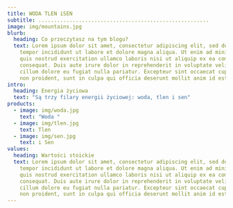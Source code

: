 ```yaml
---
title: WODA TLEN iSEN
subtitle: .......................................................
image: img/mountains.jpg
blurb:
  heading: Co przeczytasz na tym blogu?
  text: Lorem ipsum dolor sit amet, consectetur adipiscing elit, sed do eiusmod
    tempor incididunt ut labore et dolore magna aliqua. Ut enim ad minim veniam,
    quis nostrud exercitation ullamco laboris nisi ut aliquip ex ea commodo
    consequat. Duis aute irure dolor in reprehenderit in voluptate velit esse
    cillum dolore eu fugiat nulla pariatur. Excepteur sint occaecat cupidatat
    non proident, sunt in culpa qui officia deserunt mollit anim id est laborum.
intro:
  heading: Energia życiowa
  text: "Są trzy filary energii życiowej: woda, tlen i sen"
products:
  - image: img/woda.jpg
    text: "Woda "
  - image: img/tlen.jpg
    text: Tlen
  - image: img/sen.jpg
    text: i Sen
values:
  heading: Wartości stoickie
  text: Lorem ipsum dolor sit amet, consectetur adipiscing elit, sed do eiusmod
    tempor incididunt ut labore et dolore magna aliqua. Ut enim ad minim veniam,
    quis nostrud exercitation ullamco laboris nisi ut aliquip ex ea commodo
    consequat. Duis aute irure dolor in reprehenderit in voluptate velit esse
    cillum dolore eu fugiat nulla pariatur. Excepteur sint occaecat cupidatat
    non proident, sunt in culpa qui officia deserunt mollit anim id est laborum.
---
```

